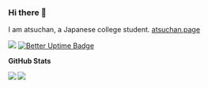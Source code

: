 ### Hi there 👋

I am atsuchan, a Japanese college student. [atsuchan.page](https://atsuchan.page)


[![](https://img.shields.io/mastodon/follow/000000001?domain=https%3A%2F%2Fatsuchan.page&style=social)](https://atsuchan.page/@atsuchan)
[![Better Uptime Badge](https://betteruptime.com/status-badges/v1/monitor/7ndy.svg)](https://betteruptime.com/?utm_source=status_badge)

**GitHub Stats**

<a href="https://github.com/anuraghazra/github-readme-stats">
  <img align="left" src="https://github-readme-stats.vercel.app/api?username=atsu1125&count_private=true&show_icons=true" />
</a>
<a href="https://github.com/anuraghazra/github-readme-stats">
  <img align="left" src="https://github-readme-stats.vercel.app/api/top-langs/?username=atsu1125" />
</a>


<!--
**atsu1125/atsu1125** is a ✨ _special_ ✨ repository because its `README.md` (this file) appears on your GitHub profile.

Here are some ideas to get you started:

- 🔭 I’m currently working on ...
- 🌱 I’m currently learning ...
- 👯 I’m looking to collaborate on ...
- 🤔 I’m looking for help with ...
- 💬 Ask me about ...
- 📫 How to reach me: ...
- 😄 Pronouns: ...
- ⚡ Fun fact: ...
-->
